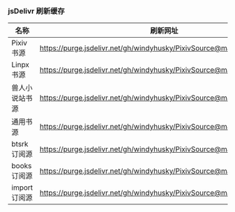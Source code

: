 ### jsDelivr 刷新缓存

| 名称          | 刷新网址                                                                |
| ------------ | --------------------------------------------------------------------- |
| Pixiv 书源　  | https://purge.jsdelivr.net/gh/windyhusky/PixivSource@main/pixiv.json  |
| Linpx 书源　  | https://purge.jsdelivr.net/gh/windyhusky/PixivSource@main/linpx.json  |
| 兽人小说站书源  | https://purge.jsdelivr.net/gh/windyhusky/PixivSource@main/furrynovel.json |
| 通用书源　　   | https://purge.jsdelivr.net/gh/windyhusky/PixivSource@main/normal.json |
| btsrk 订阅源  | https://purge.jsdelivr.net/gh/windyhusky/PixivSource@main/btsrk.json  |
| books 订阅源  | https://purge.jsdelivr.net/gh/windyhusky/PixivSource@main/books.json  |
| import 订阅源 | https://purge.jsdelivr.net/gh/windyhusky/PixivSource@main/import.json |
